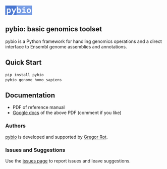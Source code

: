 <picture><img src="media/pybio.png" height="30"/></picture>
## pybio: basic genomics toolset

pybio is a Python framework for handling genomics operations and a direct interface to Ensembl genome assemblies and annotations.

## Quick Start

```
pip install pybio
pybio genome homo_sapiens
```

## Documentation

* PDF of reference manual
* [Google docs](https://docs.google.com/document/d/12KJvdsl78ujXaE3vTdGBK4vDgRRpHHh3RJg9npSVlZ4/edit?usp=sharing) of the above PDF (comment if you like)

### Authors

[pybio](https://github.com/grexor/pybio) is developed and supported by [Gregor Rot](https://grexor.github.io).

### Issues and Suggestions

Use the [issues page](https://github.com/grexor/pybio/issues) to report issues and leave suggestions.
